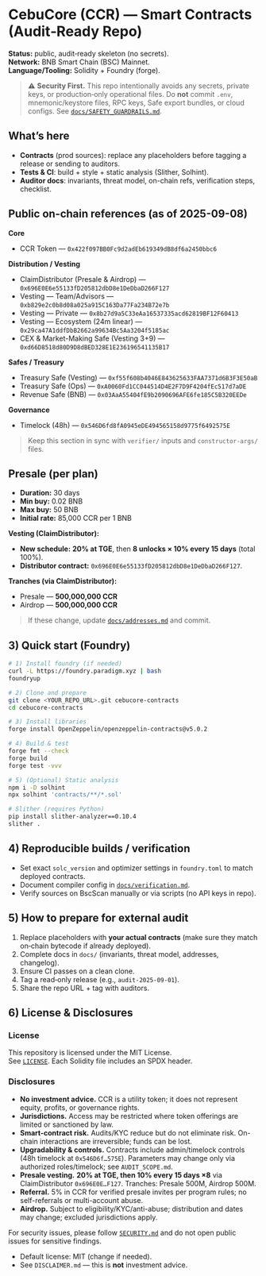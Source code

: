 
# CebuCore (CCR) — Smart Contracts (Audit‑Ready Repo)

**Status:** public, audit‑ready skeleton (no secrets).  
**Network:** BNB Smart Chain (BSC) Mainnet.  
**Language/Tooling:** Solidity + Foundry (forge).

> ⚠️ **Security First.** This repo intentionally avoids any secrets, private keys, or production‑only operational files. Do **not** commit `.env`, mnemonic/keystore files, RPC keys, Safe export bundles, or cloud configs. See [`docs/SAFETY_GUARDRAILS.md`](docs/SAFETY_GUARDRAILS.md).

## What’s here
- **Contracts** (prod sources): replace any placeholders before tagging a release or sending to auditors.
- **Tests & CI**: build + style + static analysis (Slither, Solhint).
- **Auditor docs**: invariants, threat model, on-chain refs, verification steps, checklist.

## Public on-chain references (as of 2025-09-08)
**Core**
- CCR Token — `0x422f097BB0Fc9d2adEb619349dB8df6a2450bbc6`

**Distribution / Vesting**
- ClaimDistributor (Presale & Airdrop) — `0x696E0E6e55133fD205812dbD8e1DeDbaD266F127`
- Vesting — Team/Advisors — `0xb829e2c0b8d08a025a915C163Da77Fa234B72e7b`
- Vesting — Private — `0x8b27d9a5C33eAa16537335acd62819BF12F60413`
- Vesting — Ecosystem (24m linear) — `0x29ca47A1ddfDbB2662a99634Bc5Aa3204f5185ac`
- CEX & Market-Making Safe (Vesting 3+9) — `0xd66D8518d80D9D8dBED328E1E236196541135B17`

**Safes / Treasury**
- Treasury Safe (Vesting) — `0xf55f608b4046E843625633FAA7371d6B3F3E50aB`
- Treasury Safe (Ops) — `0xA0060Fd1CC044514D4E2F7D9F4204fEc517d7aDE`
- Revenue Safe (BNB) — `0x03AaA55404fE9b2090696AFE6fe185C5B320EEDe`

**Governance**
- Timelock (48h) — `0x546D6fd8fA0945eDE494565158d9775f6492575E`

> Keep this section in sync with `verifier/` inputs and `constructor-args/` files.

## Presale (per plan)
- **Duration:** 30 days  
- **Min buy:** 0.02 BNB  
- **Max buy:** 50 BNB  
- **Initial rate:** 85,000 CCR per 1 BNB  

**Vesting (ClaimDistributor):**  
- **New schedule:** **20% at TGE**, then **8 unlocks × 10% every 15 days** (total 100%).  
- **Distributor contract:** `0x696E0E6e55133fD205812dbD8e1DeDbaD266F127`.

**Tranches (via ClaimDistributor):**
- Presale — **500,000,000 CCR**  
- Airdrop — **500,000,000 CCR**


> If these change, update [`docs/addresses.md`](docs/addresses.md) and commit.

## 3) Quick start (Foundry)
```bash
# 1) Install foundry (if needed)
curl -L https://foundry.paradigm.xyz | bash
foundryup

# 2) Clone and prepare
git clone <YOUR_REPO_URL>.git cebucore-contracts
cd cebucore-contracts

# 3) Install libraries
forge install OpenZeppelin/openzeppelin-contracts@v5.0.2

# 4) Build & test
forge fmt --check
forge build
forge test -vvv

# 5) (Optional) Static analysis
npm i -D solhint
npx solhint 'contracts/**/*.sol'

# Slither (requires Python)
pip install slither-analyzer==0.10.4
slither .
```

## 4) Reproducible builds / verification
- Set exact `solc_version` and optimizer settings in `foundry.toml` to match deployed contracts.
- Document compiler config in [`docs/verification.md`](docs/verification.md).
- Verify sources on BscScan manually or via scripts (no API keys in repo).

## 5) How to prepare for external audit
1. Replace placeholders with **your actual contracts** (make sure they match on‑chain bytecode if already deployed).  
2. Complete docs in `docs/` (invariants, threat model, addresses, changelog).  
3. Ensure CI passes on a clean clone.  
4. Tag a read‑only release (e.g., `audit-2025-09-01`).  
5. Share the repo URL + tag with auditors.

## 6) License & Disclosures

### License
This repository is licensed under the MIT License.  
See [`LICENSE`](./LICENSE). Each Solidity file includes an SPDX header.

### Disclosures
- **No investment advice.** CCR is a utility token; it does not represent equity, profits, or governance rights.
- **Jurisdictions.** Access may be restricted where token offerings are limited or sanctioned by law.
- **Smart-contract risk.** Audits/KYC reduce but do not eliminate risk. On-chain interactions are irreversible; funds can be lost.
- **Upgradability & controls.** Contracts include admin/timelock controls (48h timelock at `0x546D6f…575E`). Parameters may change only via authorized roles/timelock; see `AUDIT_SCOPE.md`.
- **Presale vesting.** **20% at TGE, then 10% every 15 days ×8** via ClaimDistributor `0x696E0E…F127`. Tranches: Presale 500M, Airdrop 500M.
- **Referral.** 5% in CCR for verified presale invites per program rules; no self-referrals or multi-account abuse.
- **Airdrop.** Subject to eligibility/KYC/anti-abuse; distribution and dates may change; excluded jurisdictions apply.

For security issues, please follow [`SECURITY.md`](./SECURITY.md) and do not open public issues for sensitive findings.

- Default license: MIT (change if needed).  
- See `DISCLAIMER.md` — this is **not** investment advice.
